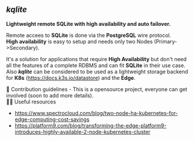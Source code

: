 ## *kqlite*

**Lightweight remote SQLite with high availability and auto failover.**

Remote accees to **SQLite** is done via the **PostgreSQL** wire protocol.<br>
**High availability** is easy to setup and needs only two Nodes (Primary->Secondary).<br>

It's a solution for applications that require **High Availability** but don't need all the features of a complete RDBMS and can fit **SQLite** in their use case.<br>
Also ***kqlite*** can be considered to be used as a lightweight storage backend for **K8s** (https://docs.k3s.io/datastore) and the **Edge**.<br>

🌈 Contribution guidelines - This is a opensource project, everyone can get involved (soon to add more details).<br>
👩‍💻 Useful resources 
- https://www.spectrocloud.com/blog/two-node-ha-kubernetes-for-edge-computing-cost-savings <br>
- https://platform9.com/blog/transforming-the-edge-platform9-introduces-highly-available-2-node-kubernetes-cluster<br>


